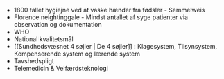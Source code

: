 * 1800 tallet hygiejne ved at vaske hænder fra fødsler - Semmelweis
* Florence neightinggale - Mindst antallet af syge patienter via observation og dokumentation
* WHO
* National kvalitetsmål
* [[Sundhedsvæsnet 4 søjler | De 4 søjler]] : Klagesystem, Tilsynsystem, Kompenserende system og lærende system
* Tavshedspligt
* Telemedicin & Velfærdsteknologi
